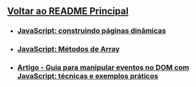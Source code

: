 

## [Voltar ao README Principal](../README.md)

- ### [JavaScript: construindo páginas dinâmicas](./Construindo_Paginas_Dinamicas/menu.md)

- ### [JavaScript: Métodos de Array](./Metodos-De-Array/menu.md)

- ### [Artigo - Guia para manipular eventos no DOM com JavaScript: técnicas e exemplos práticos](./guiaEventosDom.md)
